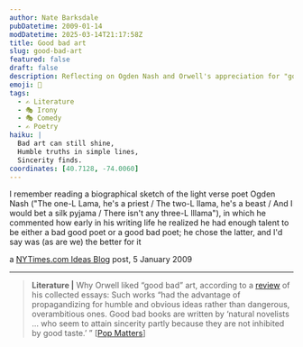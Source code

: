 ```yaml
---
author: Nate Barksdale
pubDatetime: 2009-01-14
modDatetime: 2025-03-14T21:17:58Z
title: Good bad art
slug: good-bad-art
featured: false
draft: false
description: Reflecting on Ogden Nash and Orwell's appreciation for "good bad" art.
emoji: 🎨
tags:
  - ✍️ Literature
  - 🎭 Irony
  - 🎭 Comedy
  - ✍️ Poetry
haiku: |
  Bad art can still shine,  
  Humble truths in simple lines,  
  Sincerity finds.
coordinates: [40.7128, -74.0060]
---
```


I remember reading a biographical sketch of the light verse poet Ogden Nash ("The one-L Lama, he's a priest / The two-L llama, he's a beast / And I would bet a silk pyjama / There isn't any three-L lllama"), in which he commented how early in his writing life he realized he had enough talent to be either a bad good poet or a good bad poet; he chose the latter, and I'd say was (as are we) the better for it

a [NYTimes.com Ideas Blog](http://ideas.blogs.nytimes.com/2009/01/05/for-orwell-bad-art-was-good/) post, 5 January 2009

---

> **Literature |** Why Orwell liked “good bad” art, according to a [review](http://web.archive.org/web/20130124041317/http://www.popmatters.com/pm/feature/65819-george-orwell-forgiving-and-championing-bad-art-1/) of his collected essays: Such works “had the advantage of propagandizing for humble and obvious ideas rather than dangerous, overambitious ones. Good bad books are written by ‘natural novelists … who seem to attain sincerity partly because they are not inhibited by good taste.’ ” [[Pop Matters](http://web.archive.org/web/20130124041317/http://www.popmatters.com/pm/feature/65819-george-orwell-forgiving-and-championing-bad-art-1/)]
